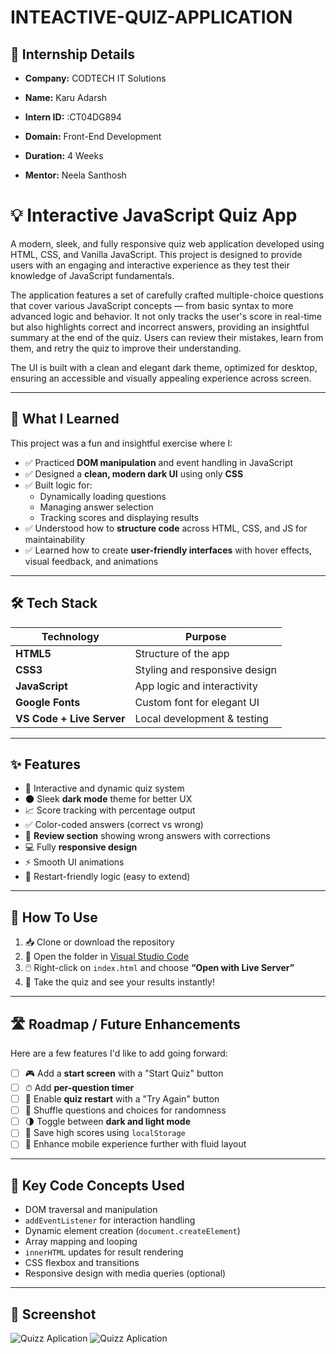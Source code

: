 # INTEACTIVE-QUIZ-APPLICATION

## 🏢 Internship Details

- **Company:** CODTECH IT Solutions  

- **Name:** Karu Adarsh  

- **Intern ID:** :CT04DG894

- **Domain:** Front-End Development  

- **Duration:** 4 Weeks

- **Mentor:** Neela Santhosh

# 💡 Interactive JavaScript Quiz App

A modern, sleek, and fully responsive quiz web application developed using HTML, CSS, and Vanilla JavaScript. This project is designed to provide users with an engaging and interactive experience as they test their knowledge of JavaScript fundamentals.

The application features a set of carefully crafted multiple-choice questions that cover various JavaScript concepts — from basic syntax to more advanced logic and behavior. It not only tracks the user's score in real-time but also highlights correct and incorrect answers, providing an insightful summary at the end of the quiz. Users can review their mistakes, learn from them, and retry the quiz to improve their understanding.

The UI is built with a clean and elegant dark theme, optimized for desktop, ensuring an accessible and visually appealing experience across screen.

---

## 🧠 What I Learned

This project was a fun and insightful exercise where I:

- ✅ Practiced **DOM manipulation** and event handling in JavaScript
- ✅ Designed a **clean, modern dark UI** using only **CSS**
- ✅ Built logic for:
  - Dynamically loading questions
  - Managing answer selection
  - Tracking scores and displaying results
- ✅ Understood how to **structure code** across HTML, CSS, and JS for maintainability
- ✅ Learned how to create **user-friendly interfaces** with hover effects, visual feedback, and animations

---

## 🛠️ Tech Stack

| Technology     | Purpose                           |
|----------------|-----------------------------------|
| **HTML5**      | Structure of the app              |
| **CSS3**       | Styling and responsive design     |
| **JavaScript** | App logic and interactivity       |
| **Google Fonts** | Custom font for elegant UI     |
| **VS Code + Live Server** | Local development & testing |

---

## ✨ Features

- 🎯 Interactive and dynamic quiz system
- 🌑 Sleek **dark mode** theme for better UX
- 📈 Score tracking with percentage output
- ✅ Color-coded answers (correct vs wrong)
- 📝 **Review section** showing wrong answers with corrections
- 💻 Fully **responsive design**
- ⚡ Smooth UI animations
- 🔄 Restart-friendly logic (easy to extend)

---

## 🧪 How To Use

1. 📥 Clone or download the repository
2. 📂 Open the folder in [Visual Studio Code](https://code.visualstudio.com/)
3. 🖱️ Right-click on `index.html` and choose **“Open with Live Server”**
4. 🧠 Take the quiz and see your results instantly!

---

## 🛣️ Roadmap / Future Enhancements

Here are a few features I'd like to add going forward:

- [ ] 🎮 Add a **start screen** with a "Start Quiz" button
- [ ] ⏱ Add **per-question timer**
- [ ] 🔁 Enable **quiz restart** with a "Try Again" button
- [ ] 🔀 Shuffle questions and choices for randomness
- [ ] 🌗 Toggle between **dark and light mode**
- [ ] 💾 Save high scores using `localStorage`
- [ ] 📱 Enhance mobile experience further with fluid layout

---

## 📌 Key Code Concepts Used

- DOM traversal and manipulation
- `addEventListener` for interaction handling
- Dynamic element creation (`document.createElement`)
- Array mapping and looping
- `innerHTML` updates for result rendering
- CSS flexbox and transitions
- Responsive design with media queries (optional)

---

## 📸 Screenshot

![Quizz Aplication](assets/quiz1.png)
![Quizz Aplication](assets/quiz2.png)


